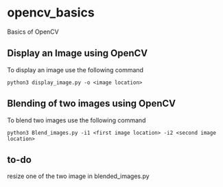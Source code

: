 # opencv_basics
Basics of OpenCV

## Display an Image using OpenCV
To display an image use the following command
```
python3 display_image.py -o <image location>
```
## Blending of two images using OpenCV
To blend two images use the following command
```
python3 Blend_images.py -i1 <first image location> -i2 <second image location>
```

## to-do 
resize one of the two image in blended_images.py

